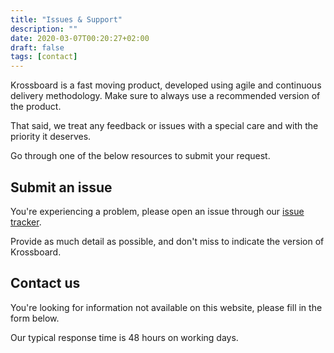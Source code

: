 ```yaml
---
title: "Issues & Support"
description: ""
date: 2020-03-07T00:20:27+02:00
draft: false
tags: [contact]
---
```

Krossboard is a fast moving product, developed using agile and continuous delivery methodology.
Make sure to always use a recommended version of the product. 

That said, we treat any feedback or issues with a special care and with the priority it deserves.

Go through one of the below resources to submit your request.

## Submit an issue
You're experiencing a problem, please open an issue through our [issue tracker](https://github.com/2-alchemists/krossboard). 

Provide as much detail as possible, and don't miss to indicate the version of Krossboard.

## Contact us
You're looking for information not available on this website, please fill in the form below. 

Our typical response time is 48 hours on working days.
